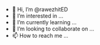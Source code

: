 - 👋 Hi, I’m @rawezhitED
- 👀 I’m interested in ...
- 🌱 I’m currently learning ...
- 💞️ I’m looking to collaborate on ...
- 📫 How to reach me ...

<!---
rawezhitED/rawezhitED is a ✨ special ✨ repository because its `README.md` (this file) appears on your GitHub profile.
You can click the Preview link to take a look at your changes.
--->
